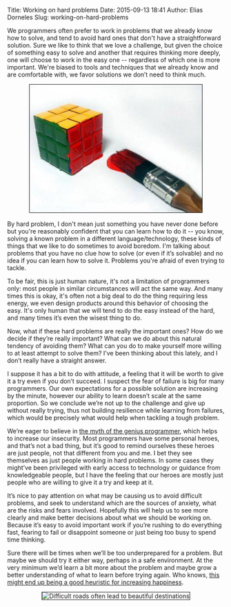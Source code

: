 Title: Working on hard problems
Date: 2015-09-13 18:41
Author: Elias Dorneles
Slug: working-on-hard-problems

We programmers often prefer to work in problems that we already know how to
solve, and tend to avoid hard ones that don't have a straightforward solution.
Sure we like to think that we love a challenge, but given the choice of
something easy to solve and another that requires thinking more deeply, one
will choose to work in the easy one -- regardless of which one is more
important. We're biased to tools and techniques that we already know and are comfortable
with, we favor solutions we don’t need to think much.

<center>
<img src="/images/easy-solution.jpg" alt="a Rubik's cube painted to look solved"
style="border: 1px solid #111; width: 400px" />
</center>

By hard problem, I don't mean just something you have never done before but
you're reasonably confident that you can learn how to do it -- you know,
solving a known problem in a different language/technology, these kinds of
things that we like to do sometimes to avoid boredom. I'm talking about problems that you have
no clue how to solve (or even if it’s solvable) and no idea if you can learn
how to solve it. Problems you're afraid of even trying to tackle.

To be fair, this is just human nature, it's not a limitation of programmers
only: most people in similar circumstances will act the same way. And many
times this is okay, it's often not a big deal to do the thing requiring less
energy, we even design products around this behavior of choosing the easy. It's
only human that we will tend to do the easy instead of the hard, and many times
it’s even the wisest thing to do.

Now, what if these hard problems are really the important ones? How do we
decide if they’re really important? What can we do about this natural tendency
of avoiding them? What can you do to make yourself more willing to at least
attempt to solve them? I’ve been thinking about this lately, and I don’t really
have a straight answer.

I suppose it has a bit to do with attitude, a feeling that it will be worth to
give it a try even if you don’t succeed. I suspect the fear of failure is big
for many programmers. Our own expectations for a possible solution are
increasing by the minute, however our ability to learn doesn’t scale at the same proportion.
So we conclude we’re not up to the challenge and give up without really trying,
thus not building resilience while learning from failures, which would be
precisely what would help when tackling a tough problem.

We’re eager to believe in [the myth of the genius programmer][1], which helps to
increase our insecurity. Most programmers have some personal heroes, and that’s
not a bad thing, but it’s good to remind ourselves these heroes are just
people, not that different from you and me. I bet they see themselves as just
people working in hard problems. In some cases they might’ve been privileged
with early access to technology or guidance from knowledgeable people, but I
have the feeling that our heroes are mostly just people who are willing to give
it a try and keep at it.

It’s nice to pay attention on what may be causing us to avoid difficult
problems, and seek to understand which are the sources of anxiety, what are the
risks and fears involved. Hopefully this will help us to see more clearly and
make better decisions about what we should be working on. Because it’s easy to
avoid important work if you’re rushing to do everything fast, fearing to fail
or disappoint someone or just being too busy to spend time thinking.

Sure there will be times when we’ll be too underprepared for a problem. But maybe we
should try it either way, perhaps in a safe environment. At the very minimum we’d learn
a bit more about the problem and maybe grow a better understanding of what to
learn before trying again.
Who knows, [this might end up being a good heuristic for increasing happiness][2].

<center>
<img src="https://lh3.googleusercontent.com/-VY-GWqdlGBQ/U_IZKe8HVUI/AAAAAAAABPc/ysFshw14LrA/w612-h612/Ins%2Bbeautiful%2Bdestinations.jpg"
alt="Difficult roads often lead to beautiful destinations"
style="border: 1px solid #111; width: 350px" />
</center>

[1]: https://www.safaribooksonline.com/library/view/team-geek/9781449329839/ch01.html
[2]: https://hbr.org/2013/04/to-find-happiness-at-work-tap/
